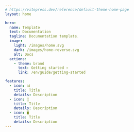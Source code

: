 ```yaml
---
# https://vitepress.dev/reference/default-theme-home-page
layout: home

hero:
  name: Template
  text: Documentation
  tagline: Documentation template.
  image:
    light: /images/home.svg
    dark: /images/home-reverse.svg
    alt: Docs
  actions:
    - theme: brand
      text: Getting started →
      link: /en/guide/getting-started

features:
  - icon: 📊
    title: Title
    details: Description
  - icon: 📝
    title: Title
    details: Description
  - icon: 🖥️
    title: Title
    details: Description
---
```

